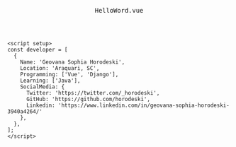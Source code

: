 
<div align="flex">
<pre>
<p align="center">HelloWord.vue</p>

```vue
<script setup>
const developer = [
  {
    Name: 'Geovana Sophia Horodeski',
    Location: 'Araquari, SC',
    Programming: ['Vue', 'Django'],
    Learning: ['Java'],
    SocialMedia: {
      Twitter: 'https://twitter.com/_horodeski',
      GitHub: 'https://github.com/horodeski',
      Linkedin: 'https://www.linkedin.com/in/geovana-sophia-horodeski-3940a4264/'
    },
  },
];
</script>
```
</pre>
</div>

